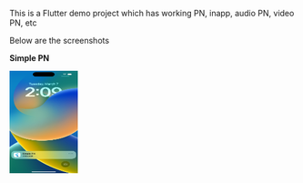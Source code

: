 This is a Flutter demo project which has working PN, inapp, audio PN, video PN, etc

Below are the screenshots

**Simple PN**

<img src="https://github.com/netcoretest/flutter_demo/blob/main/Simulator%20Screen%20Shot%20-%20iPhone%2014%20Pro%20-%202023-03-07%20at%2014.09.26.png" alt="Simple PN" width="120" height="180">
